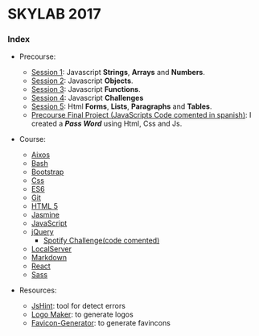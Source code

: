 # SKYLAB 2017

### Index

* Precourse: 
    * [Session 1](https://github.com/Micheloncio/Skylab/tree/master/Precourse/Session_1): Javascript **Strings**, **Arrays** and **Numbers**.
    * [Session 2](https://github.com/Micheloncio/Skylab/tree/master/Precourse/Session_2): Javascript **Objects**.
    * [Session 3](https://github.com/Micheloncio/Skylab/tree/master/Precourse/Session_3): Javascript **Functions**.
    * [Session 4](https://github.com/Micheloncio/Skylab/tree/master/Precourse/Session_4): Javascript **Challenges**
    * [Session 5](https://github.com/Micheloncio/Skylab/tree/master/Precourse/Session_5): Html **Forms**, **Lists**, **Paragraphs** and **Tables**.
    * [Precourse Final Project (JavaScripts Code comented in spanish)](https://github.com/Micheloncio/Skylab/tree/master/Precourse/Precourse_Final_Project): I created a _**Pass Word**_ using Html, Css and Js.

* Course:
    * [Aixos](https://github.com/Micheloncio/Skylab/tree/master/Course/FrontEnd/Axios)
    * [Bash](https://github.com/Micheloncio/Skylab/tree/master/Course/FrontEnd/Bash)
    * [Bootstrap](https://github.com/Micheloncio/Skylab/tree/master/Course/FrontEnd/Bootstrap)
    * [Css](https://github.com/Micheloncio/Skylab/tree/master/Course/FrontEnd/Css)
    * [ES6](https://github.com/Micheloncio/Skylab/tree/master/Course/FrontEnd/ES6)
    * [Git](https://github.com/Micheloncio/Skylab/tree/master/Course/FrontEnd/Git)
    * [HTML 5](https://github.com/Micheloncio/Skylab/tree/master/Course/FrontEnd/Html5)
    * [Jasmine](https://github.com/Micheloncio/Skylab/tree/master/Course/FrontEnd/Jasmine)
    * [JavaScript](https://github.com/Micheloncio/Skylab/tree/master/Course/FrontEnd/JavaScript)
    * [jQuery](https://github.com/Micheloncio/Skylab/tree/master/Course/FrontEnd/jQuery)
        * [Spotify Challenge(code comented)](https://github.com/Micheloncio/Skylab/tree/master/Course/FrontEnd/jQuery/jQuery%20Challenges/Spotify)
    * [LocalServer](https://github.com/Micheloncio/Skylab/tree/master/Course/FrontEnd/LocalServer)
    * [Markdown](https://github.com/Micheloncio/Skylab/tree/master/Course/FrontEnd/Markdown)
    * [React](https://github.com/Micheloncio/Skylab/tree/master/Course/FrontEnd/React)
    * [Sass](https://github.com/Micheloncio/Skylab/tree/master/Course/FrontEnd/Sass)

* Resources:
    * [JsHint](http://jshint.com/): tool for detect errors
    * [Logo Maker](https://logomakr.com/): to generate logos
    * [Favicon-Generator](https://www.favicon-generator.org/): to generate favincons
    

